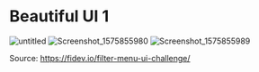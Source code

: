 # Beautiful UI 1

![untitled](https://user-images.githubusercontent.com/22972057/70401088-bf7c5300-1a60-11ea-99f9-78160a6cc4f3.gif)
![Screenshot_1575855980](https://user-images.githubusercontent.com/22972057/70401094-c5723400-1a60-11ea-93d4-9cae1f6ee77f.png)
![Screenshot_1575855989](https://user-images.githubusercontent.com/22972057/70401102-c7d48e00-1a60-11ea-9219-73b6a836d7b6.png)

Source: https://fidev.io/filter-menu-ui-challenge/
